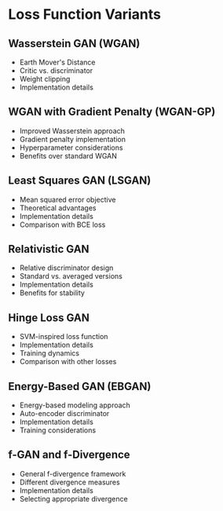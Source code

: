 # Loss Function Variants

## Wasserstein GAN (WGAN)
- Earth Mover's Distance
- Critic vs. discriminator
- Weight clipping
- Implementation details

## WGAN with Gradient Penalty (WGAN-GP)
- Improved Wasserstein approach
- Gradient penalty implementation
- Hyperparameter considerations
- Benefits over standard WGAN

## Least Squares GAN (LSGAN)
- Mean squared error objective
- Theoretical advantages
- Implementation details
- Comparison with BCE loss

## Relativistic GAN
- Relative discriminator design
- Standard vs. averaged versions
- Implementation details
- Benefits for stability

## Hinge Loss GAN
- SVM-inspired loss function
- Implementation details
- Training dynamics
- Comparison with other losses

## Energy-Based GAN (EBGAN)
- Energy-based modeling approach
- Auto-encoder discriminator
- Implementation details
- Training considerations

## f-GAN and f-Divergence
- General f-divergence framework
- Different divergence measures
- Implementation details
- Selecting appropriate divergence
